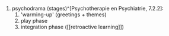 1. psychodrama (stages)^[Psychotherapie en Psychiatrie, 7.2.2]:
	1. 'warming-up' (greetings + themes)
	2. play phase
	3. integration phase ([[retroactive learning]])
